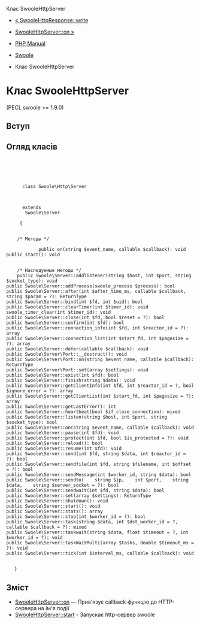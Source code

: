 Клас SwooleHttpServer

-   [« SwooleHttpResponse::write](swoole-http-response.write.html)
    
-   [SwooleHttpServer::on »](swoole-http-server.on.html)
    
-   [PHP Manual](index.md)
    
-   [Swoole](book.swoole.md)
    
-   Клас SwooleHttpServer
    

# Клас SwooleHttpServer

(PECL swoole >= 1.9.0)

## Вступ

## Огляд класів

```classsynopsis



    
     
      class Swoole\Http\Server
     

     
      extends
       Swoole\Server
     
     {


    /* Методы */
    
            public on(string $event_name, callable $callback): void
public start(): void


    /* Наследуемые методы */
    public Swoole\Server::addlistener(string $host, int $port, string $socket_type): void
public Swoole\Server::addProcess(swoole_process $process): bool
public Swoole\Server::after(int $after_time_ms, callable $callback, string $param = ?): ReturnType
public Swoole\Server::bind(int $fd, int $uid): bool
public Swoole\Server::clearTimer(int $timer_id): void
swoole_timer_clear(int $timer_id): void
public Swoole\Server::close(int $fd, bool $reset = ?): bool
public Swoole\Server::confirm(int $fd): bool
public Swoole\Server::connection_info(int $fd, int $reactor_id = ?): array
public Swoole\Server::connection_list(int $start_fd, int $pagesize = ?): array
public Swoole\Server::defer(callable $callback): void
public Swoole\Server\Port::__destruct(): void
public Swoole\Server\Port::on(string $event_name, callable $callback): ReturnType
public Swoole\Server\Port::set(array $settings): void
public Swoole\Server::exist(int $fd): bool
public Swoole\Server::finish(string $data): void
public Swoole\Server::getClientInfo(int $fd, int $reactor_id = ?, bool $ignore_error = ?): array
public Swoole\Server::getClientList(int $start_fd, int $pagesize = ?): array
public Swoole\Server::getLastError(): int
public Swoole\Server::heartbeat(bool $if_close_connection): mixed
public Swoole\Server::listen(string $host, int $port, string $socket_type): bool
public Swoole\Server::on(string $event_name, callable $callback): void
public Swoole\Server::pause(int $fd): void
public Swoole\Server::protect(int $fd, bool $is_protected = ?): void
public Swoole\Server::reload(): bool
public Swoole\Server::resume(int $fd): void
public Swoole\Server::send(int $fd, string $data, int $reactor_id = ?): bool
public Swoole\Server::sendfile(int $fd, string $filename, int $offset = ?): bool
public Swoole\Server::sendMessage(int $worker_id, string $data): bool
public Swoole\Server::sendto(    string $ip,    int $port,    string $data,    string $server_socket = ?): bool
public Swoole\Server::sendwait(int $fd, string $data): bool
public Swoole\Server::set(array $settings): ReturnType
public Swoole\Server::shutdown(): void
public Swoole\Server::start(): void
public Swoole\Server::stats(): array
public Swoole\Server::stop(int $worker_id = ?): bool
public Swoole\Server::task(string $data, int $dst_worker_id = ?, callable $callback = ?): mixed
public Swoole\Server::taskwait(string $data, float $timeout = ?, int $worker_id = ?): void
public Swoole\Server::taskWaitMulti(array $tasks, double $timeout_ms = ?): void
public Swoole\Server::tick(int $interval_ms, callable $callback): void


   }
```

## Зміст

-   [SwooleHttpServer::on](swoole-http-server.on.html) — Прив'язує callback-функцію до HTTP-сервера на ім'я події
-   [SwooleHttpServer::start](swoole-http-server.start.html) - Запускає http-сервер swoole